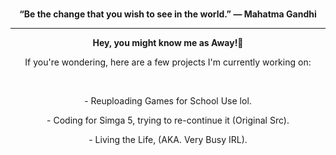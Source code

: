<div align="center">
  <br>
  <p><strong>“Be the change that you wish to see in the world.” ― Mahatma Gandhi</strong></p>
</div>

<hr>

<div align="center">
  <p><strong>Hey, you might know me as Away!🌙</strong></p>
  <p>If you're wondering, here are a few projects I'm currently working on:</p>
  <br>
  <p>- Reuploading Games for School Use lol.</p>
  <p>- Coding for Simga 5, trying to re-continue it (Original Src).</p>
  <p>- Living the Life, (AKA. Very Busy IRL).</p>
</div>
